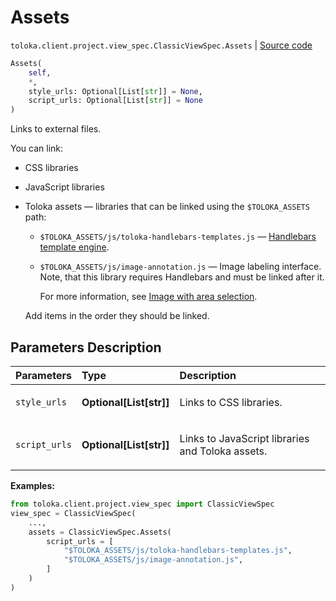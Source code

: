 # Assets
`toloka.client.project.view_spec.ClassicViewSpec.Assets` | [Source code](https://github.com/Toloka/toloka-kit/blob/v1.2.1/src/client/project/view_spec.py#L84)

```python
Assets(
    self,
    *,
    style_urls: Optional[List[str]] = None,
    script_urls: Optional[List[str]] = None
)
```

Links to external files.


You can link:

* CSS libraries
* JavaScript libraries
* Toloka assets — libraries that can be linked using the `$TOLOKA_ASSETS` path:
    * `$TOLOKA_ASSETS/js/toloka-handlebars-templates.js` — [Handlebars template engine](https://handlebarsjs.com/).
    * `$TOLOKA_ASSETS/js/image-annotation.js` — Image labeling interface. Note, that this library requires Handlebars and must be linked after it.

        For more information, see [Image with area selection](https://toloka.ai/docs/guide/t-components/image-annotation).

    Add items in the order they should be linked.

## Parameters Description

| Parameters | Type | Description |
| :----------| :----| :-----------|
`style_urls`|**Optional\[List\[str\]\]**|<p>Links to CSS libraries.</p>
`script_urls`|**Optional\[List\[str\]\]**|<p>Links to JavaScript libraries and Toloka assets.</p>

**Examples:**


```python
from toloka.client.project.view_spec import ClassicViewSpec
view_spec = ClassicViewSpec(
    ...,
    assets = ClassicViewSpec.Assets(
        script_urls = [
            "$TOLOKA_ASSETS/js/toloka-handlebars-templates.js",
            "$TOLOKA_ASSETS/js/image-annotation.js",
        ]
    )
)
```
